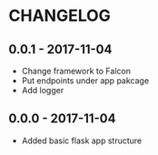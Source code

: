 # CHANGELOG

## 0.0.1 - 2017-11-04
* Change framework to Falcon
* Put endpoints under app pakcage
* Add logger

## 0.0.0 - 2017-11-04
* Added basic flask app structure
